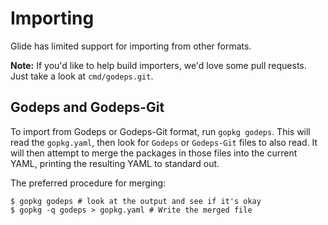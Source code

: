 # Importing

Glide has limited support for importing from other formats.

**Note:** If you'd like to help build importers, we'd love some pull
requests. Just take a look at `cmd/godeps.git`.

## Godeps and Godeps-Git

To import from Godeps or Godeps-Git format, run `gopkg godeps`. This
will read the `gopkg.yaml`, then look for `Godeps` or `Godeps-Git` files
to also read. It will then attempt to merge the packages in those files
into the current YAML, printing the resulting YAML to standard out.

The preferred procedure for merging:

```
$ gopkg godeps # look at the output and see if it's okay
$ gopkg -q godeps > gopkg.yaml # Write the merged file
```
